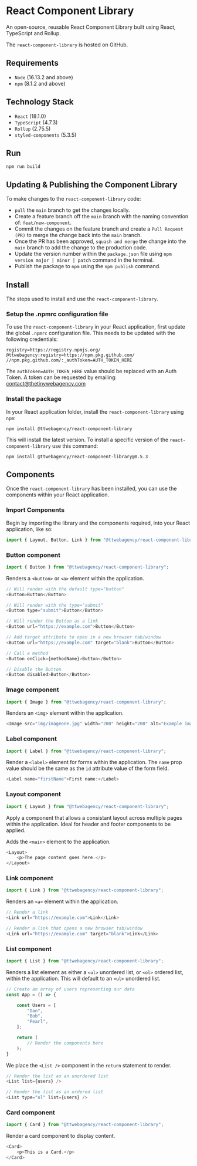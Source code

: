 # React Component Library

An open-source, reusable React Component Library built using React, TypeScript and Rollup.

The `react-component-library` is hosted on GitHub.

## Requirements

+ `Node` (16.13.2 and above)
+ `npm` (8.1.2 and above)

## Technology Stack

+ `React` (18.1.0)
+ `TypeScript` (4.7.3)
+ `Rollup` (2.75.5)
+ `styled-components` (5.3.5)

## Run
```
npm run build
```

## Updating & Publishing the Component Library

To make changes to the `react-component-library` code:

+ `pull` the `main` branch to get the changes locally.
+ Create a feature branch off the `main` branch with the naming convention of: `feat/new-component`.
+ Commit the changes on the feature branch and create a `Pull Request (PR)` to merge the change back into the `main` branch.
+ Once the PR has been approved, `squash and merge` the change into the `main` branch to add the change to the production code.
+ Update the version number within the `package.json` file using `npm version major | minor | patch` command in the terminal.
+ Publish the package to `npm` using the `npm publish` command. 

## Install

The steps used to install and use the `react-component-library`.

### Setup the .npmrc configuration file

To use the `react-component-library` in your React application, first update the global `.npmrc` configuration file. This needs to be updated with the following credentials:
```
registry=https://registry.npmjs.org/
@ttwebagency:registry=https://npm.pkg.github.com/
//npm.pkg.github.com/:_authToken=AUTH_TOKEN_HERE
```
The `authToken=AUTH_TOKEN_HERE` value should be replaced with an Auth Token. A token can be requested by emailing: contact@thetinywebagency.com

### Install the package

In your React application folder, install the `react-component-library` using `npm`:
```
npm install @ttwebagency/react-component-library
```
This will install the latest version. To install a specific version of the `react-component-library` use this command:
```
npm install @ttwebagency/react-component-library@0.5.3
```

## Components

Once the `react-component-library` has been installed, you can use the components within your React application.

### Import Components

Begin by importing the library and the components required, into your React application, like so:
```javascript
import { Layout, Button, Link } from "@ttwebagency/react-component-library";
```

### Button component

```javascript
import { Button } from "@ttwebagency/react-component-library";
```

Renders a `<button>` or `<a>` element within the application.

```javascript
// Will render with the default type="button"
<Button>Button</Button>

// Will render with the type="submit"
<Button type="submit">Button</Button>

// Will render the Button as a link
<Button url="https://example.com">Button</Button>

// Add target attribute to open in a new browser tab/window
<Button url="https://example.com" target="blank">Button</Button>

// Call a method
<Button onClick={methodName}>Button</Button>

// Disable the Button
<Button disabled>Button</Button>
```

### Image component

```javascript
import { Image } from "@ttwebagency/react-component-library";
```

Renders an `<img>` element within the application.

```javascript
<Image src="img/imageone.jpg" width="200" height="200" alt="Example image." />
```

### Label component

```javascript
import { Label } from "@ttwebagency/react-component-library";
```

Render a `<label>` element for forms within the application. The `name` prop value should be the same as the `id` attribute value of the form field.

```javascript
<Label name="firstName">First name:</Label>
```

### Layout component

```javascript
import { Layout } from "@ttwebagency/react-component-library";
```

Apply a component that allows a consistant layout across multiple pages within the application. Ideal for header and footer components to be applied.

Adds the `<main>` element to the application.

```javascript
<Layout>
    <p>The page content goes here.</p>
</Layout>
```

### Link component

```javascript
import { Link } from "@ttwebagency/react-component-library";
```

Renders an `<a>` element within the application.

```javascript
// Render a link
<Link url="https://example.com">Link</Link>

// Render a link that opens a new browser tab/window
<Link url="https://example.com" target="blank">Link</Link>
```

### List component

```javascript
import { List } from "@ttwebagency/react-component-library";
```

Renders a list element as either a `<ul>` unordered list, or `<ol>` ordered list, within the application. This will default to an `<ul>` unordered list.

```javascript
// Create an array of users representing our data
const App = () => {

    const Users = [
        "Dan",
        "Bob",
        "Pearl",
    ];

    return (
        // Render the components here
    );
}
```

We place the `<List />` component in the `return` statement to render.

```javascript
// Render the list as an unordered list
<List list={users} />

// Render the list as an ordered list
<List type="ol" list={users} />
```

### Card component

```javascript
import { Card } from "@ttwebagency/react-component-library";
```

Render a card component to display content.

```javascript
<Card>
    <p>This is a Card.</p>
</Card>
```